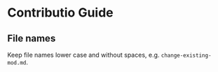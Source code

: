 # Contributio Guide

## File names

Keep file names lower case and without spaces, e.g. `change-existing-mod.md`.